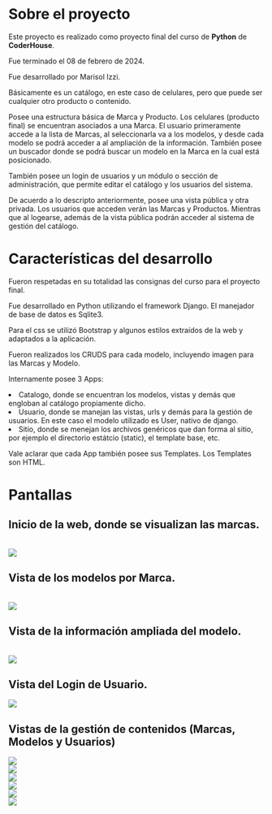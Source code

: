 <h1>Sobre el proyecto</h1>
<p>Este proyecto es realizado como proyecto final del curso de <strong>Python</strong> de <strong>CoderHouse</strong>.</p>
<p>Fue terminado el 08 de febrero de 2024.</p>
<p>Fue desarrollado por Marisol Izzi. </p>
<p>Básicamente es un catálogo, en este caso de celulares, pero que puede ser cualquier otro producto o contenido.</p>
<p>Posee una estructura básica de Marca y Producto. Los celulares (producto final) se encuentran asociados a una Marca. El usuario primeramente accede a la lista de Marcas, al seleccionarla va a los modelos, y desde cada modelo se podrá acceder a al ampliación de la información. También posee un buscador donde se podrá buscar un modelo en la Marca en la cual está posicionado.</p>
<p>También posee un login de usuarios y un módulo o sección de administración, que permite editar el catálogo y los usuarios del sistema.</p>
<p>De acuerdo a lo descripto anteriormente, posee una vista pública y otra privada.
Los usuarios que acceden verán las Marcas y Productos. Mientras que al logearse, además de la vista pública podrán acceder al sistema de gestión del catálogo.
<h1>Características del desarrollo</h1>
<p>Fueron respetadas en su totalidad las consignas del curso para el proyecto final.</p>
<p>Fue desarrollado en Python utilizando el framework Django. El manejador de base de datos es Sqlite3.</p>
<p>Para el css se utilizó Bootstrap y algunos estilos extraídos de la web y adaptados a la aplicación.</p>
<p>Fueron realizados los CRUDS para cada modelo, incluyendo imagen para las Marcas y Modelo.</p>
<p>Internamente posee 3 Apps:</p>
 <li>Catalogo, donde se encuentran los modelos, vistas y demás que engloban al catálogo propiamente dicho.</li>
 <li>Usuario, donde se manejan las vistas, urls y demás para la gestión de usuarios. En este caso el modelo utilizado es User, nativo de django.</li>
 <li>Sitio, donde se menejan los archivos genéricos que dan forma al sitio, por ejemplo el directorio estátcio (static), el template base, etc.</li>
</p>
<p>Vale aclarar que cada App también posee sus Templates. Los Templates son HTML.</p> 
<h1>Pantallas</h1>
<h2>Inicio de la web, donde se visualizan las marcas.</h2>
<br>
<img src="https://github.com/marisolizzi/proyecto_final/assets/70345802/080944f0-988d-4e83-9599-703e77ebb994">
<br>
<h2>Vista de los modelos por Marca.</h2>
<br>
<img src="https://github.com/marisolizzi/proyecto_final/assets/70345802/037a717c-1e6a-4ee2-97f1-1fd1a5a5edc2">
<br>
<h2>Vista de la información ampliada del modelo.</h2>
<br>
<img src="https://github.com/marisolizzi/proyecto_final/assets/70345802/1d2554c5-e1a4-4c4b-b760-3d27222bd34e">
<br>
<h2>Vista del Login de Usuario.</h2>
<img src="https://github.com/marisolizzi/proyecto_final/assets/70345802/1a3b8476-8098-4801-9f85-78552ef36767"></p>
<h2>Vistas de la gestión de contenidos (Marcas, Modelos y Usuarios)</h2>
<img src="https://github.com/marisolizzi/proyecto_final/assets/70345802/bf6c5e1f-8663-4e6f-8004-f29101ded7d8"><br>
<img src="https://github.com/marisolizzi/proyecto_final/assets/70345802/4cde8b21-71a4-4f4d-9dc5-5063ff1cb9b3"><br>
<img src="https://github.com/marisolizzi/proyecto_final/assets/70345802/0eb43429-0297-4bf7-b1b9-bd661b6d1e61"><br>
<img src="https://github.com/marisolizzi/proyecto_final/assets/70345802/999f0435-fe02-47c1-9385-ea9d4bc3debe"><br>
<img src="https://github.com/marisolizzi/proyecto_final/assets/70345802/9384f42f-48e1-460e-8974-fcc4a6335aa1"><br>
<img src="https://github.com/marisolizzi/proyecto_final/assets/70345802/3f9d0e01-72cb-43f1-92c8-f6cbf5f686c7"></p>

